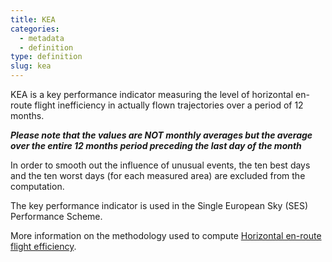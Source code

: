 ```yaml
---
title: KEA
categories:
  - metadata
  - definition
type: definition
slug: kea
---
```


KEA is a key performance indicator measuring the level of horizontal
en-route flight inefficiency in actually flown trajectories over a period of 12
months.

***Please note that the values are NOT monthly averages but the average over the
entire 12 months period preceding the last day of the month***

In order to smooth out the influence of unusual events, the ten best days and
the ten worst days (for each measured area) are excluded from the computation.

The key performance indicator is used in the Single European Sky (SES)
Performance Scheme.

More information on the methodology used to compute
[Horizontal en-route flight efficiency](/reference/methodology/horizontal_flight_efficiency_pi/).
